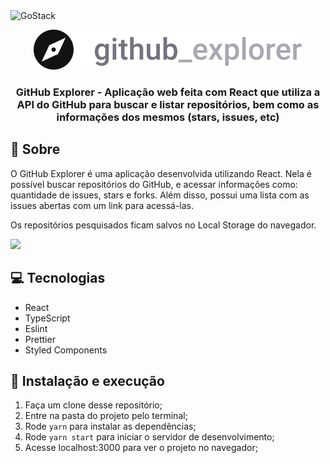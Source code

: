   <img alt="GoStack" src="https://storage.googleapis.com/golden-wind/bootcamp-gostack/header-desafios.png" />

<p align="center">
  <img alt="Logo do GitHub Explorer" src=".github/logo.svg"/>
<p>

<h3 align="center">
  GitHub Explorer - Aplicação web feita com React que utiliza a API do GitHub para buscar e listar repositórios, bem como as informações dos mesmos (stars, issues, etc)
</h3>

## :rocket: Sobre

O GitHub Explorer é uma aplicação desenvolvida utilizando React. Nela é possível buscar repositórios do GitHub, e acessar informações como: quantidade de issues, stars e forks. Além disso, possui uma lista com as issues abertas com um link para acessá-las.

Os repositórios pesquisados ficam salvos no Local Storage do navegador.

![](.github/github-explorer.gif)

## 💻 Tecnologias

- React
- TypeScript
- Eslint
- Prettier
- Styled Components

## 🚀 Instalação e execução

1. Faça um clone desse repositório;
2. Entre na pasta do projeto pelo terminal;
3. Rode `yarn` para instalar as dependências;
4. Rode `yarn start` para iniciar o servidor de desenvolvimento;
5. Acesse localhost:3000 para ver o projeto no navegador;
